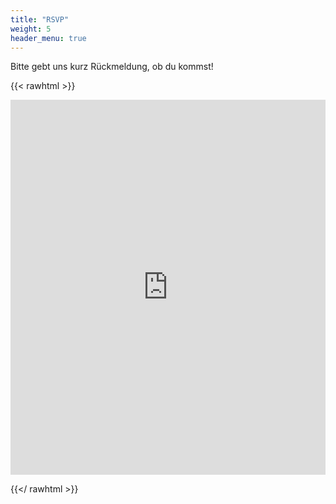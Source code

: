 ```yaml
---
title: "RSVP"
weight: 5
header_menu: true
---
```


Bitte gebt uns kurz Rückmeldung, ob du kommst!

{{< rawhtml >}}

<iframe src="https://docs.google.com/forms/d/e/1FAIpQLSfk0tQD7IGgG6cKjDutzV8IwQOhL_HRPjqh3iMvt_VZpPBc4Q/viewform?embedded=true"
  height="600"
  frameborder="0" style="width: 100%;"
  marginheight="0" marginwidth="0">
  Wird geladen…
</iframe>

{{</ rawhtml >}}
